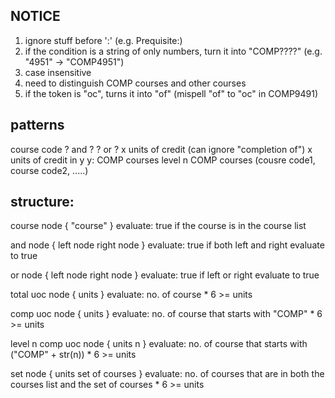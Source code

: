 ## NOTICE
1. ignore stuff before ':' (e.g. Prequisite:)
2. if the condition is a string of only numbers, turn it into "COMP????" (e.g. "4951" -> "COMP4951")
3. case insensitive
4. need to distinguish COMP courses and other courses
5. if the token is "oc", turns it into "of" (mispell "of" to "oc" in COMP9491)

## patterns
course code
? and ?
? or ?
x units of credit (can ignore "completion of")
x units of credit in y
y:
    COMP courses
    level n COMP courses
    (cousre code1, course code2, .....)

## structure:
course node {
    "course"
}
evaluate: true if the course is in the course list

and node {
    left node
    right node
}
evaluate: true if both left and right evaluate to true

or node {
    left node 
    right node
}
evaluate: true if left or right evaluate to true

total uoc node {
    units
}
evaluate: no. of course * 6 >= units

comp uoc node {
    units
}
evaluate: no. of course that starts with "COMP" * 6 >= units

level n comp uoc node {
    units
    n 
}
evaluate: no. of course that starts with ("COMP" + str(n)) * 6 >= units


set node {
    units
    set of courses
}
evaluate: no. of courses that are in both the courses list and the set of courses * 6 >= units
